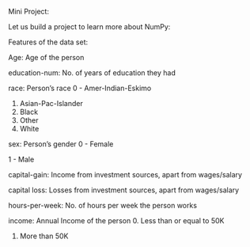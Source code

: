 Mini Project:

Let us build a project to learn more about NumPy:

Features of the data set:

Age: Age of the person

education-num: No. of years of education they had

race: Person’s race 0 - Amer-Indian-Eskimo

1. Asian-Pac-Islander
2. Black
3. Other
4. White

sex: Person’s gender 0 - Female

1 - Male

capital-gain: Income from investment sources, apart from wages/salary

capital loss: Losses from investment sources, apart from wages/salary

hours-per-week: No. of hours per week the person works

income: Annual Income of the person
0. Less than or equal to 50K
1.  More than 50K
